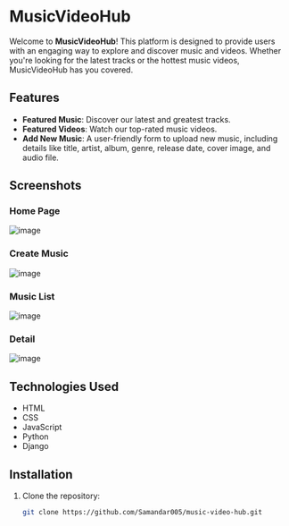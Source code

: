 # MusicVideoHub

Welcome to **MusicVideoHub**! This platform is designed to provide users with an engaging way to explore and discover music and videos. Whether you're looking for the latest tracks or the hottest music videos, MusicVideoHub has you covered.

## Features

- **Featured Music**: Discover our latest and greatest tracks.
- **Featured Videos**: Watch our top-rated music videos.
- **Add New Music**: A user-friendly form to upload new music, including details like title, artist, album, genre, release date, cover image, and audio file.

## Screenshots

### Home Page
![image](https://github.com/user-attachments/assets/8fdb8be6-c48a-498b-ba3a-d11854518232)


### Create Music
![image](https://github.com/user-attachments/assets/e19edd75-01a7-4cc5-94a7-386c9126f26f)


### Music List
![image](https://github.com/user-attachments/assets/4b2326a7-d629-4b0e-a814-b6a2075af1f8)


### Detail
![image](https://github.com/user-attachments/assets/a91fb0de-3a7f-488d-8f84-51dd8a177815)


## Technologies Used

- HTML
- CSS
- JavaScript
- Python
- Django 

## Installation

1. Clone the repository:
   ```bash
   git clone https://github.com/Samandar005/music-video-hub.git
